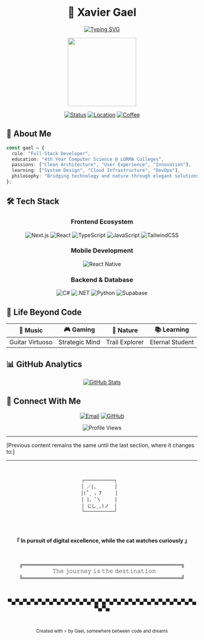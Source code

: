 <div align="center">
  
# 🚀 Xavier Gael

[![Typing SVG](https://readme-typing-svg.herokuapp.com?font=Inter&duration=3000&pause=1000&color=64FFDA&center=true&vCenter=true&width=435&lines=Full-Stack+Developer;Creative+Problem+Solver;4th+Year+CS+Student;Building+Digital+Solutions)](https://git.io/typing-svg)

<img height="180" src="https://media.giphy.com/media/13HgwGsXF0aiGY/giphy.gif" />

[![Status](https://img.shields.io/badge/Status-Coding%20Away-64FFDA?style=for-the-badge&logoColor=black)](https://github.com/Guheil)
[![Location](https://img.shields.io/badge/Location-Philippines-0EA5E9?style=for-the-badge)](https://github.com/Guheil)
[![Coffee](https://img.shields.io/badge/Coffee%20Level-Fully%20Charged-FFA500?style=for-the-badge)](https://github.com/Guheil)

</div>

## 💫 About Me

```typescript
const gael = {
  role: "Full-Stack Developer",
  education: "4th Year Computer Science @ LORMA Colleges",
  passions: ["Clean Architecture", "User Experience", "Innovation"],
  learning: ["System Design", "Cloud Infrastructure", "DevOps"],
  philosophy: "Bridging technology and nature through elegant solutions"
};
```

## 🛠️ Tech Stack

<div align="center">

### Frontend Ecosystem
![Next.js](https://img.shields.io/badge/Next.js-000000?style=for-the-badge&logo=next.js&logoColor=white)
![React](https://img.shields.io/badge/React-20232A?style=for-the-badge&logo=react&logoColor=61DAFB)
![TypeScript](https://img.shields.io/badge/TypeScript-007ACC?style=for-the-badge&logo=typescript&logoColor=white)
![JavaScript](https://img.shields.io/badge/JavaScript-F7DF1E?style=for-the-badge&logo=javascript&logoColor=black)
![TailwindCSS](https://img.shields.io/badge/Tailwind_CSS-38B2AC?style=for-the-badge&logo=tailwind-css&logoColor=white)

### Mobile Development
![React Native](https://img.shields.io/badge/React_Native-20232A?style=for-the-badge&logo=react&logoColor=61DAFB)

### Backend & Database
![C#](https://img.shields.io/badge/C%23-239120?style=for-the-badge&logo=c-sharp&logoColor=white)
![.NET](https://img.shields.io/badge/.NET-512BD4?style=for-the-badge&logo=dotnet&logoColor=white)
![Python](https://img.shields.io/badge/Python-3776AB?style=for-the-badge&logo=python&logoColor=white)
![Supabase](https://img.shields.io/badge/Supabase-3ECF8E?style=for-the-badge&logo=supabase&logoColor=white)

</div>

## 🌟 Life Beyond Code

<div align="center">

| 🎸 Music | 🎮 Gaming | 🌿 Nature | 📚 Learning |
|:--------:|:---------:|:---------:|:-----------:|
| Guitar Virtuoso | Strategic Mind | Trail Explorer | Eternal Student |

</div>

## 📊 GitHub Analytics

<div align="center">
  
[![GitHub Stats](https://github-readme-stats.vercel.app/api?username=Guheil&show_icons=true&theme=tokyonight&hide_border=true&bg_color=0D1117&title_color=64FFDA&icon_color=64FFDA&text_color=ffffff)](https://github.com/Guheil)

</div>

## 🤝 Connect With Me

<div align="center">

[![Email](https://img.shields.io/badge/Email-D14836?style=for-the-badge&logo=gmail&logoColor=white)](mailto:xgael.sanjuan@gmail.com)
[![GitHub](https://img.shields.io/badge/GitHub-100000?style=for-the-badge&logo=github&logoColor=white)](https://github.com/Guheil)

![Profile Views](https://komarev.com/ghpvc/?username=Guheil&color=64FFDA&style=flat-square)

</div>

---

[Previous content remains the same until the last section, where it changes to:]

---

<div align="center">

<br>

```
┌───────────┐  
│ ／|、      │  
│(˚ˎ 。7     │  
│ |、˜〵     │  
│ じしˍ,)ノ  │  
└───────────┘  


```

<br>

**『 In pursuit of digital excellence, while the cat watches curiously 』**

<br>

╔══════════════════════════════════════════╗
<br>
&nbsp;&nbsp;&nbsp;𝚃𝚑𝚎 𝚓𝚘𝚞𝚛𝚗𝚎𝚢 𝚒𝚜 𝚝𝚑𝚎 𝚍𝚎𝚜𝚝𝚒𝚗𝚊𝚝𝚒𝚘𝚗
<br>
╚══════════════════════════════════════════╝

<br>

▀▄▀▄▀▄▀▄▀▄▀▄▀▄▀▄▀▄▀▄▀▄▀▄▀▄▀▄▀▄▀▄▀▄▀▄▀▄▀▄▀▄▀▄▀▄▀▄▀▄▀▄▀▄

<br>

<sub>Created with ⚡ by Gael, somewhere between code and dreams</sub>

<br>

</div>
